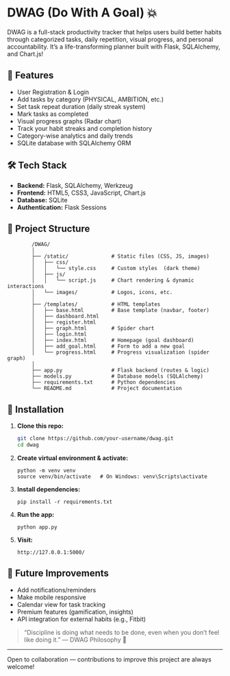 # DWAG (Do With A Goal) 💥

DWAG is a full-stack productivity tracker that helps users build better habits through categorized tasks, daily repetition, visual progress, and personal accountability. It’s a life-transforming planner built with Flask, SQLAlchemy, and Chart.js!

## 🚀 Features

- User Registration & Login
- Add tasks by category (PHYSICAL, AMBITION, etc.)
- Set task repeat duration (daily streak system)
- Mark tasks as completed
- Visual progress graphs (Radar chart)
- Track your habit streaks and completion history
- Category-wise analytics and daily trends
- SQLite database with SQLAlchemy ORM

## 🛠️ Tech Stack

- **Backend:** Flask, SQLAlchemy, Werkzeug
- **Frontend:** HTML5, CSS3, JavaScript, Chart.js
- **Database:** SQLite
- **Authentication:** Flask Sessions

## 📁 Project Structure

```
        /DWAG/  
        │  
        ├── /static/              # Static files (CSS, JS, images)  
        │   ├── css/  
        │   │   └── style.css     # Custom styles  (dark theme) 
        │   ├── js/  
        │   │   └── script.js     # Chart rendering & dynamic interactions  
        │   └── images/           # Logos, icons, etc.  
        │  
        ├── /templates/           # HTML templates    
        │   ├── base.html         # Base template (navbar, footer)  
        │   ├── dashboard.html
        │   ├── register.html
        │   ├── graph.html        # Spider chart
        │   ├── login.html
        │   ├── index.html        # Homepage (goal dashboard)  
        │   ├── add_goal.html     # Form to add a new goal  
        │   └── progress.html     # Progress visualization (spider graph)  
        │  
        ├── app.py                # Flask backend (routes & logic)  
        ├── models.py             # Database models (SQLAlchemy)  
        ├── requirements.txt      # Python dependencies  
        └── README.md             # Project documentation  

```


## 📌 Installation

1. **Clone this repo:**
    ```bash
    git clone https://github.com/your-username/dwag.git
    cd dwag
    ```

2. **Create virtual environment & activate:**
    ```
    python -m venv venv
    source venv/bin/activate   # On Windows: venv\Scripts\activate
    ```

3. **Install dependencies:**
    ```
    pip install -r requirements.txt
    ```

4. **Run the app:**
    ```
    python app.py
    ```
5. **Visit:**
    ```
    http://127.0.0.1:5000/
    ```

## 🧠 Future Improvements

- Add notifications/reminders
- Make mobile responsive
- Calendar view for task tracking
- Premium features (gamification, insights)
- API integration for external habits (e.g., Fitbit)

> “Discipline is doing what needs to be done, even when you don’t feel like doing it.” — DWAG Philosophy 💯


---

Open to collaboration — contributions to improve this project are always welcome!